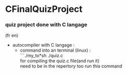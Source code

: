 # CFinalQuizProject
### quiz project done with C langage
(fr en)

+ autocompiler with C langage :<br>
  - command into an terminal (linux) :<br>
    ´´´./my_to*sh ./quiz.c<br>
    for compiling the quiz.c file(and run it)<br>
    need to be in the repertory too run this command<br>




<!-- end page -->
